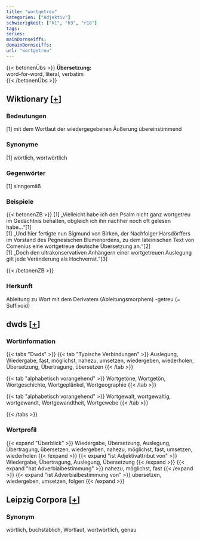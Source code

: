 ```yaml
---
title: "wortgetreu"
kategorien: ["Adjektiv"]
schwierigkeit: ["k1", "h3", "r18"]
tags:
series:
mainDornseiffs:
domainDornseiffs:
url: "wortgetreu"
---
```


{{< betonenÜbs >}}
**Übersetzung:**  
word-for-word, literal, verbatim  
{{< /betonenÜbs >}}

## Wiktionary [[+](https://de.wiktionary.org/wiki/wortgetreu)]

### Bedeutungen
[1] mit dem Wortlaut der wiedergegebenen Äußerung übereinstimmend  

### Synonyme
[1] wörtlich, wortwörtlich  

### Gegenwörter
[1] sinngemäß  

### Beispiele
{{< betonenZB >}}
[1] „Vielleicht habe ich den Psalm nicht ganz wortgetreu im Gedächtnis behalten, obgleich ich ihn nachher noch oft gelesen habe…“[1]  
[1] „Und hier fertigte nun Sigmund von Birken, der Nachfolger Harsdörffers im Vorstand des Pegnesischen Blumenordens, zu dem lateinischen Text von Comenius eine wortgetreue deutsche Übersetzung an.“[2]  
[1] „Doch den ultrakonservativen Anhängern einer wortgetreuen Auslegung gilt jede Veränderung als Hochverrat.“[3]  

{{< /betonenZB >}}
### Herkunft
Ableitung zu Wort mit dem Derivatem (Ableitungsmorphem) -getreu (= Suffixoid)  



## dwds [[+](https://www.dwds.de/wb/wortgetreu)]

### Wortinformation
{{< tabs "Dwds" >}}
{{< tab "Typische Verbindungen" >}}
Auslegung, Wiedergabe, fast, möglichst, nahezu, umsetzen, wiedergeben, wiederholen, Übersetzung, Übertragung, übersetzen
{{< /tab >}}

{{< tab "alphabetisch vorangehend" >}}
Wortgetöne, Wortgetön, Wortgeschichte, Wortgeplänkel, Wortgeographie
{{< /tab >}}

{{< tab "alphabetisch vorangehend" >}}
Wortgewalt, wortgewaltig, wortgewandt, Wortgewandtheit, Wortgewebe
{{< /tab >}}

{{< /tabs >}}

### Wortprofil
{{< expand "Überblick" >}} Wiedergabe, Übersetzung, Auslegung, Übertragung, übersetzen, wiedergeben, nahezu, möglichst, fast, umsetzen, wiederholen {{< /expand >}}
{{< expand "ist Adjektivattribut von" >}} Wiedergabe, Übertragung, Auslegung, Übersetzung {{< /expand >}}
{{< expand "hat Adverbialbestimmung" >}} nahezu, möglichst, fast {{< /expand >}}
{{< expand "ist Adverbialbestimmung von" >}} übersetzen, wiedergeben, umsetzen, folgen {{< /expand >}}

## Leipzig Corpora [[+](https://corpora.uni-leipzig.de/en/res?word=wortgetreu&corpusId=deu_newscrawl-public_2018)]


### Synonym
wörtlich, buchstäblich, Wortlaut, wortwörtlich, genau

